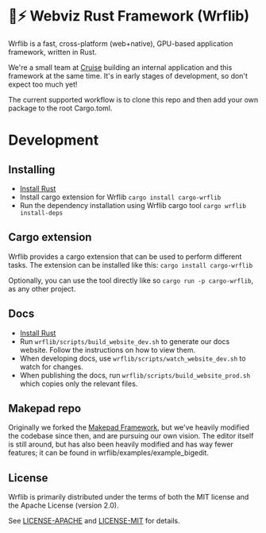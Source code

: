 # 🐢⚡ Webviz Rust Framework (Wrflib)

Wrflib is a fast, cross-platform (web+native), GPU-based application framework, written in Rust.

We're a small team at [Cruise](https://getcruise.com/) building an internal application and this framework at the same time. It's in early stages of development, so don't expect too much yet!

The current supported workflow is to clone this repo and then add your own package to the root Cargo.toml.

# Development
## Installing
* [Install Rust](https://www.rust-lang.org/tools/install)
* Install cargo extension for Wrflib `cargo install cargo-wrflib`
* Run the dependency installation using Wrflib cargo tool `cargo wrflib install-deps`

## Cargo extension
Wrflib provides a cargo extension that can be used to perform different tasks. The extension can be installed like this: `cargo install cargo-wrflib`

Optionally, you can use the tool directly like so `cargo run -p cargo-wrflib`, as any other project.

## Docs
* [Install Rust](https://www.rust-lang.org/tools/install)
* Run `wrflib/scripts/build_website_dev.sh` to generate our docs website. Follow the instructions on how to view them.
* When developing docs, use `wrflib/scripts/watch_website_dev.sh` to watch for changes.
* When publishing the docs, run `wrflib/scripts/build_website_prod.sh` which copies only the relevant files.

## Makepad repo

Originally we forked the [Makepad Framework](https://github.com/makepad/makepad), but we've heavily modified the codebase since then, and are pursuing our own vision. The editor itself is still around, but has also been heavily modified and has way fewer features; it can be found in wrflib/examples/example_bigedit.

## License

Wrflib is primarily distributed under the terms of both the MIT license and the Apache License (version 2.0).

See [LICENSE-APACHE](LICENSE-APACHE) and [LICENSE-MIT](LICENSE-MIT) for details.
